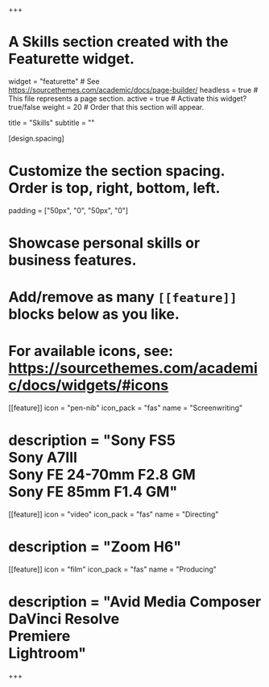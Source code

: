 +++
# A Skills section created with the Featurette widget.
widget = "featurette"  # See https://sourcethemes.com/academic/docs/page-builder/
headless = true  # This file represents a page section.
active = true  # Activate this widget? true/false
weight = 20  # Order that this section will appear.

title = "Skills"
subtitle = ""

[design.spacing]
  # Customize the section spacing. Order is top, right, bottom, left.
  padding = ["50px", "0", "50px", "0"]

# Showcase personal skills or business features.
# 
# Add/remove as many `[[feature]]` blocks below as you like.
# 
# For available icons, see: https://sourcethemes.com/academic/docs/widgets/#icons

[[feature]]
  icon = "pen-nib"
  icon_pack = "fas"
  name = "Screenwriting"
  # description = "Sony FS5<br>Sony A7III<br>Sony FE 24-70mm F2.8 GM<br>Sony FE 85mm F1.4 GM"

[[feature]]
  icon = "video"
  icon_pack = "fas"
  name = "Directing"
  # description = "Zoom H6"

[[feature]]
  icon = "film"
  icon_pack = "fas"
  name = "Producing"
  # description = "Avid Media Composer<br>DaVinci Resolve<br>Premiere<br>Lightroom"

+++
